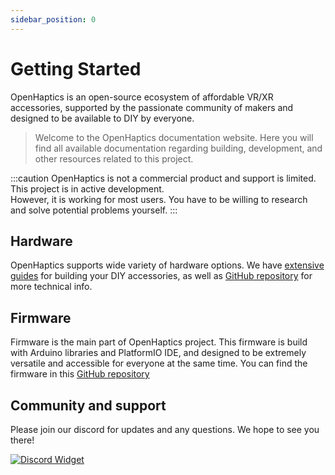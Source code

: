 ```yaml
---
sidebar_position: 0
---
```


# Getting Started

OpenHaptics is an open-source ecosystem of affordable VR/XR accessories, supported by the passionate community of makers and designed to be available to DIY by everyone.

> Welcome to the OpenHaptics documentation website. Here you will find all available documentation regarding building, development, and other resources related to this project.

:::caution
OpenHaptics is not a commercial product and support is limited. This project is in active development.  
However, it is working for most users. You have to be willing to research and solve potential problems yourself.
:::

## Hardware

OpenHaptics supports wide variety of hardware options. We have [extensive guides](/guides/getting-started) for building your DIY accessories, as well as [GitHub repository](https://github.com/openhaptics/openhaptics-hardware) for more technical info.

## Firmware

Firmware is the main part of OpenHaptics project. This firmware is build with Arduino libraries and PlatformIO IDE, and designed to be extremely versatile and accessible for everyone at the same time. You can find the firmware in this [GitHub repository](https://github.com/openhaptics/openhaptics-firmware)

## Community and support

Please join our discord for updates and any questions. We hope to see you there!

[![Discord Widget](https://discord.com/api/guilds/966090258104062023/widget.png?style=banner2)](https://discord.gg/YUtRKAqty2)